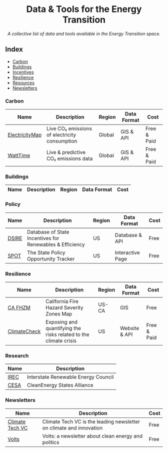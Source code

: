 <div align="center">
    <h1>Data & Tools for the Energy Transition</h1>
    <i>A collective list of data and tools available in the Energy Transition space.</i>
</div>

## Index

* [Carbon](#carbon)
* [Buildings](#buildings)
* [Incentives](#incentives)
* [Resilience](#resilience)
* [Resources](#Resources)
* [Newsletters](#newsletters)

### Carbon
Name | Description | Region | Data Format | Cost |
|---|---|---|---|---|
| [ElectricityMap](https://app.electricitymap.org/map) | Live CO₂ emissions of electricity consumption | Global | GIS & API | Free & Paid |
| [WattTime](https://www.watttime.org/) | Live & predictive CO₂ emissions data  | Global | GIS & API | Free & Paid |

### Buildings
Name | Description | Region | Data Format | Cost |
|---|---|---|---|---|

### Policy
Name | Description | Region | Data Format | Cost |
|---|---|---|---|---|
| [DSIRE](https://www.dsireusa.org/) | Database of State Incentives for Renewables & Efficiency | US | Database & API | Free |
| [SPOT](https://spotforcleanenergy.org/) | The State Policy Opportunity Tracker | US | Interactive Page | Free |


### Resilience
Name | Description | Region | Data Format | Cost |
|---|---|---|---|---|
| [CA FHZM](https://egis.fire.ca.gov/FHSZ/) | California Fire Hazard Severity Zones Map | US-CA | GIS | Free |
| [ClimateCheck](https://climatecheck.com/) | Exposing and quantifying the risks related to the climate crisis | US | Website & API | Free & Paid |

### Research
Name | Description |
|---|---|
| [IREC](https://irecusa.org/resources/) | Interstate Renewable Energy Council |
| [CESA](https://www.cesa.org/resource-library/) | CleanEnergy States Alliance |

### Newsletters
Name | Description | Cost |
|---|---|---|
| [Climate Tech VC](https://climatetechvc.substack.com/) | Climate Tech VC is the leading newsletter on climate and innovation | Free |
| [Volts](https://www.volts.wtf/) | Volts: a newsletter about clean energy and politics | Free |

